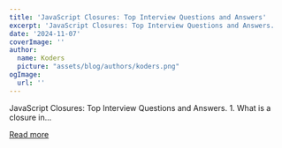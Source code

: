 ```yaml
---
title: 'JavaScript Closures: Top Interview Questions and Answers'
excerpt: 'JavaScript Closures: Top Interview Questions and Answers.            1. What is a closure in...'
date: '2024-11-07'
coverImage: ''
author:
  name: Koders
  picture: "assets/blog/authors/koders.png"
ogImage:
  url: ''
---
```


JavaScript Closures: Top Interview Questions and Answers.            1. What is a closure in...

[Read more](https://dev.to/nozibul_islam_113b1d5334f/javascript-closures-top-interview-questions-and-answers-1fni)
